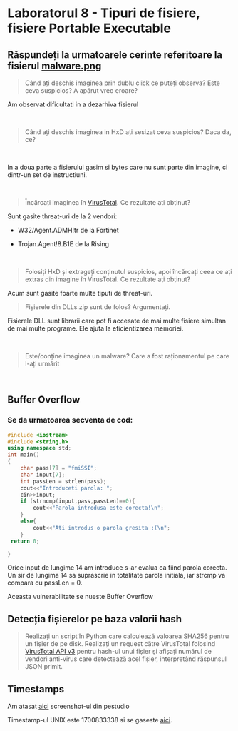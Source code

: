 # Laboratorul 8 - Tipuri de fisiere, fisiere Portable Executable


## Răspundeți la urmatoarele cerinte referitoare la fisierul [malware.png]()

> Când ați deschis imaginea prin dublu click ce puteți observa? Este ceva suspicios? A 
apărut vreo eroare?

Am observat dificultati in a dezarhiva fisierul

<br>

> Când ați deschis imaginea in HxD ați sesizat ceva suspicios? Daca da, ce? 

<br>

In a doua parte a fisierului gasim si bytes care nu sunt parte din imagine, ci dintr-un set de instructiuni.

<br>

> Încărcați imaginea în [VirusTotal](https://www.virustotal.com/gui/home/upload). Ce rezultate ati obținut? 

Sunt gasite threat-uri de la 2 vendori:

- W32/Agent.ADMH!tr de la Fortinet

- Trojan.Agent!8.B1E de la Rising

<br>

> Folosiți HxD și extrageți conținutul suspicios, apoi încărcați ceea ce ați extras din imagine în VirusTotal. Ce rezultate ați obținut? 

Acum sunt gasite foarte multe tiputi de threat-uri.


> Fișierele din DLLs.zip sunt de folos? Argumentați.

Fisierele DLL sunt librarii care pot fi accesate de mai multe fisiere simultan de mai multe programe. Ele ajuta la eficientizarea memoriei.

<br>


> Este/conține imaginea un malware? Care a fost raționamentul pe care l-ați urmărit

<br>

## Buffer Overflow

### Se da urmatoarea secventa de cod:

```cpp
#include <iostream>
#include <string.h>
using namespace std;
int main()
{
    char pass[7] = "fmiSSI";
    char input[7];
    int passLen = strlen(pass);
    cout<<"Introduceti parola: ";
    cin>>input;
    if (strncmp(input,pass,passLen)==0){
        cout<<"Parola introdusa este corecta!\n";
    }
    else{
        cout<<"Ati introdus o parola gresita :(\n";
    }
 return 0;

}
```

Orice input de lungime 14 am introduce s-ar evalua ca fiind parola corecta. Un sir de lungima 14 sa suprascrie in totalitate parola initiala, iar strcmp va compara cu passLen = 0.

Aceasta vulnerabilitate se nueste Buffer Overflow

## Detecția fișierelor pe baza valorii hash

> Realizați un script în Python care calculează valoarea SHA256 pentru un fișier de pe 
disk. Realizați un request către VirusTotal folosind [VirusTotal API v3](https://docs.virustotal.com/reference/overview) pentru hash-ul unui 
fișier și afișați numărul de vendori anti-virus care detectează acel fișier, interpretând
răspunsul JSON primit.


## Timestamps

Am atasat [aici]() screenshot-ul din pestudio

Timestamp-ul UNIX este 1700833338 si se gaseste [aici]().
